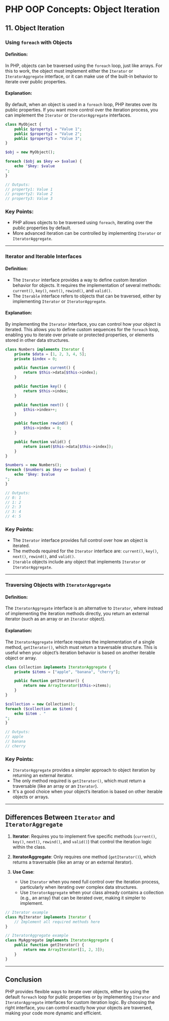 
# PHP OOP Concepts: Object Iteration

## 11. Object Iteration

### Using `foreach` with Objects

#### Definition:
In PHP, objects can be traversed using the `foreach` loop, just like arrays. For this to work, the object must implement either the `Iterator` or `IteratorAggregate` interface, or it can make use of the built-in behavior to iterate over public properties.

#### Explanation:
By default, when an object is used in a `foreach` loop, PHP iterates over its public properties. If you want more control over the iteration process, you can implement the `Iterator` or `IteratorAggregate` interfaces.

```php
class MyObject {
    public $property1 = "Value 1";
    public $property2 = "Value 2";
    public $property3 = "Value 3";
}

$obj = new MyObject();

foreach ($obj as $key => $value) {
    echo "$key: $value
";
}

// Outputs:
// property1: Value 1
// property2: Value 2
// property3: Value 3
```

### Key Points:
- PHP allows objects to be traversed using `foreach`, iterating over the public properties by default.
- More advanced iteration can be controlled by implementing `Iterator` or `IteratorAggregate`.

---

### Iterator and Iterable Interfaces

#### Definition:
- The `Iterator` interface provides a way to define custom iteration behavior for objects. It requires the implementation of several methods: `current()`, `key()`, `next()`, `rewind()`, and `valid()`.
- The `Iterable` interface refers to objects that can be traversed, either by implementing `Iterator` or `IteratorAggregate`.

#### Explanation:
By implementing the `Iterator` interface, you can control how your object is iterated. This allows you to define custom sequences for the `foreach` loop, enabling you to iterate over private or protected properties, or elements stored in other data structures.

```php
class Numbers implements Iterator {
    private $data = [1, 2, 3, 4, 5];
    private $index = 0;

    public function current() {
        return $this->data[$this->index];
    }

    public function key() {
        return $this->index;
    }

    public function next() {
        $this->index++;
    }

    public function rewind() {
        $this->index = 0;
    }

    public function valid() {
        return isset($this->data[$this->index]);
    }
}

$numbers = new Numbers();
foreach ($numbers as $key => $value) {
    echo "$key: $value
";
}

// Outputs:
// 0: 1
// 1: 2
// 2: 3
// 3: 4
// 4: 5
```

### Key Points:
- The `Iterator` interface provides full control over how an object is iterated.
- The methods required for the `Iterator` interface are: `current()`, `key()`, `next()`, `rewind()`, and `valid()`.
- `Iterable` objects include any object that implements `Iterator` or `IteratorAggregate`.

---

### Traversing Objects with `IteratorAggregate`

#### Definition:
The `IteratorAggregate` interface is an alternative to `Iterator`, where instead of implementing the iteration methods directly, you return an external iterator (such as an array or an `Iterator` object).

#### Explanation:
The `IteratorAggregate` interface requires the implementation of a single method, `getIterator()`, which must return a traversable structure. This is useful when your object’s iteration behavior is based on another iterable object or array.

```php
class Collection implements IteratorAggregate {
    private $items = ["apple", "banana", "cherry"];

    public function getIterator() {
        return new ArrayIterator($this->items);
    }
}

$collection = new Collection();
foreach ($collection as $item) {
    echo $item . "
";
}

// Outputs:
// apple
// banana
// cherry
```

### Key Points:
- `IteratorAggregate` provides a simpler approach to object iteration by returning an external iterator.
- The only method required is `getIterator()`, which must return a traversable (like an array or an `Iterator`).
- It's a good choice when your object’s iteration is based on other iterable objects or arrays.

---

## Differences Between `Iterator` and `IteratorAggregate`

1. **Iterator**: Requires you to implement five specific methods (`current()`, `key()`, `next()`, `rewind()`, and `valid()`) that control the iteration logic within the class.

2. **IteratorAggregate**: Only requires one method (`getIterator()`), which returns a traversable (like an array or an external iterator).

3. **Use Case**:
   - Use `Iterator` when you need full control over the iteration process, particularly when iterating over complex data structures.
   - Use `IteratorAggregate` when your class already contains a collection (e.g., an array) that can be iterated over, making it simpler to implement.

```php
// Iterator example
class MyIterator implements Iterator {
    // Implement all required methods here
}

// IteratorAggregate example
class MyAggregate implements IteratorAggregate {
    public function getIterator() {
        return new ArrayIterator([1, 2, 3]);
    }
}
```

---

## Conclusion

PHP provides flexible ways to iterate over objects, either by using the default `foreach` loop for public properties or by implementing `Iterator` and `IteratorAggregate` interfaces for custom iteration logic. By choosing the right interface, you can control exactly how your objects are traversed, making your code more dynamic and efficient.
